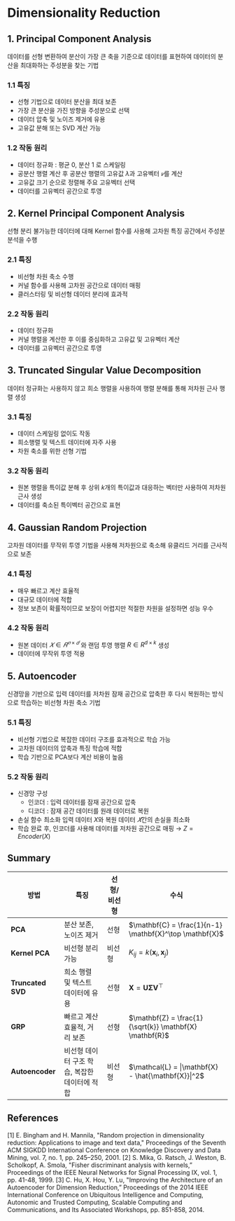 # Dimensionality Reduction


## **1. Principal Component Analysis**

데이터를 선형 변환하여 분산이 가장 큰 축을 기준으로 데이터를 표현하여 데이터의 분산을 최대화하는 주성분을 찾는 기법

### 1.1 특징
- 선형 기법으로 데이터 분산을 최대 보존
- 가장 큰 분산을 가진 방향을 주성분으로 선택
- 데이터 압축 및 노이즈 제거에 유용
- 고유값 분해 또는 SVD 계산 가능

### 1.2 작동 원리
- 데이터 정규화 : 평균 0, 분산 1 로 스케일링
- 공분산 행렬 계산 후 공분산 행렬의 고유값 $λ$과 고유벡터 $𝑣$를 계산
- 고유값 크기 순으로 정렬해 주요 고유벡터 선택
- 데이터를 고유벡터 공간으로 투영

## 2. Kernel Principal Component Analysis

선형 분리 불가능한 데이터에 대해 Kernel 함수를 사용해 고차원 특징 공간에서 주성분 분석을 수행

### 2.1 특징
- 비선형 차원 축소 수행
- 커널 함수를 사용해 고차원 공간으로 데이터 매핑
- 클러스터링 및 비선형 데이터 분리에 효과적

### 2.2 작동 원리
- 데이터 정규화
- 커널 행렬을 계산한 후 이를 중심화하고 고유값 및 고유벡터 계산
- 데이터를 고유벡터 공간으로 투영

## 3. Truncated Singular Value Decomposition

데이터 정규화는 사용하지 않고 희소 행렬을 사용하여 행렬 분해를 통해 저차원 근사 행렬 생성

### 3.1 특징
- 데이터 스케일링 없이도 작동
- 희소행렬 및 텍스트 데이터에 자주 사용
- 차원 축소를 위한 선형 기법

### 3.2 작동 원리
- 원본 행렬을 특이값 분해 후 상위 $k$개의 특이값과 대응하는 벡터만 사용하여 저차원 근사 생성
- 데이터를 축소된 특이벡터 공간으로 표현

## 4. Gaussian Random Projection

고차원 데이터를 무작위 투영 기법을 사용해 저차원으로 축소해 유클리드 거리를 근사적으로 보존

### 4.1 특징
- 매우 빠르고 계산 효율적
- 대규모 데이터에 적합
- 정보 보존이 확률적이므로 보장이 어렵지만 적절한 차원을 설정하면 성능 우수

### 4.2 작동 원리
- 원본 데이터 $𝑋 ∈ 𝑅^{𝑛×𝑑}$ 와 랜덤 투영 행렬 $R∈R^{d×k}$ 생성
- 데이터에 무작위 투영 적용

## 5. Autoencoder

신경망을 기반으로 입력 데이터를 저차원 잠재 공간으로 압축한 후 다시 복원하는 방식으로 학습하는 비선형 차원 축소 기법

### 5.1 특징
- 비선형 기법으로 복잡한 데이터 구조를 효과적으로 학습 가능
- 고차원 데이터의 압축과 특징 학습에 적합
- 학습 기반으로 PCA보다 계산 비용이 높음

### 5.2 작동 원리
- 신경망 구성
    - 인코더 : 입력 데이터를 잠재 공간으로 압축
    - 디코더 : 잠재 공간 데이터를 원래 데이터로 복원
- 손실 함수 최소화
    입력 데이터 $X$와 복원 데이터 $\hat{𝑋}$간의 손실을 최소화
- 학습 완료 후, 인코더를 사용해 데이터를 저차원 공간으로 매핑 
    → $Z = Encoder(X)$


## Summary
| **방법** | **특징** | **선형/비선형** | **수식** |
| --- | --- | --- | --- |
| **PCA** | 분산 보존, 노이즈 제거 | 선형 | $\mathbf{C} = \frac{1}{n-1} \mathbf{X}^\top \mathbf{X}$ |
| **Kernel PCA** | 비선형 분리 가능 | 비선형 | $K_{ij} = k(\mathbf{x}_i, \mathbf{x}_j)$ |
| **Truncated SVD** | 희소 행렬 및 텍스트 데이터에 유용 | 선형 | $\mathbf{X} = \mathbf{U} \mathbf{\Sigma} \mathbf{V}^\top$ |
| **GRP** | 빠르고 계산 효율적, 거리 보존 | 선형 | $\mathbf{Z} = \frac{1}{\sqrt{k}} \mathbf{X} \mathbf{R}$ |
| **Autoencoder** | 비선형 데이터 구조 학습, 복잡한 데이터에 적합 | 비선형 | $\mathcal{L} = \|\mathbf{X} - \hat{\mathbf{X}}\|^2$ |

## References
[1] E. Bingham and H. Mannila, "Random projection in dimensionality reduction: Applications to image and text data," Proceedings of the Seventh ACM SIGKDD International Conference on Knowledge Discovery and Data Mining, vol. 7, no. 1, pp. 245–250, 2001.
[2] S. Mika, G. Ratsch, J. Weston, B. Scholkopf, A. Smola, "Fisher discriminant analysis with kernels,” Proceedings of the IEEE Neural Networks for Signal Processing IX, vol. 1, pp. 41-48, 1999.
[3] C. Hu, X. Hou, Y. Lu, "Improving the Architecture of an Autoencoder for Dimension Reduction,” Proceedings of the 2014 IEEE International Conference on Ubiquitous Intelligence and Computing, Autonomic and Trusted Computing, Scalable Computing and Communications, and Its Associated Workshops, pp. 851-858, 2014.
